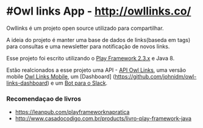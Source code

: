 #Owl links App - http://owllinks.co/
=================================

Owllinks é um projeto open source utilizado para compartilhar.

A ideia do projeto é manter uma base de dados de links(baseda em tags) para consultas e uma newsletter para notificação de novos links.

Esse projeto foi escrito utilizando o [Play Framework 2.3.x](https://www.playframework.com/) e Java 8.

Estão realcionados a esse projeto uma API - [API Owl Links](https://github.com/johnidm/owl-links-api), uma versão mobile [Owl Links Mobile](https://github.com/johnidm/owl-links-mobile), um [Dashboard] (https://github.com/johnidm/owl-links-dashboard) e um [Bot para o Slack](https://github.com/johnidm/owl-links-slackbot).

### Recomendaçao de livros

* https://leanpub.com/playframeworknapratica
* http://www.casadocodigo.com.br/products/livro-play-framework-java
